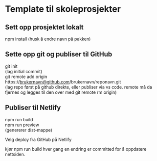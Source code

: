 # Template til skoleprosjekter

## Sett opp prosjektet lokalt

npm install (husk å endre navn på pakken)

## Sette opp git og publiser til GitHub

git init  
(lag initial commit)  
git remote add origin https://brukernavn@github.com/brukernavn/reponavn.git  
(lag repo først på github direkte, eller publiser via vs code. remote må da fjernes og legges til den over med git remote rm origin)  

## Publiser til Netlify

npm run build  
npm run preview  
(genererer dist-mappe)  

Velg deploy fra GitHub på Netlify  

kjør npm run build hver gang en endring er committed for å oppdatere nettsiden.  
